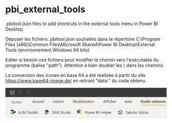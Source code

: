 # pbi_external_tools
.pbitool.json files to add shortcuts in the external tools menu in Power BI Desktop

Déposer les fichiers .pbitool.json souhaités dans le répertoire C:\Program Files (x86)\Common Files\Microsoft Shared\Power BI Desktop\External Tools
(environnement Windows 64 bits)

Editer si besoin ces fichiers pour modifier le chemin vers l'exécutable du programme (balise "path"). Attention à bien doubler les \ dans les chemins.

La conversion des icones en base 64 a été réalisée à partir du site https://www.base64-image.de/ en retirant "data:" du code obtenu.

![External tools menu](https://github.com/methodidacte/pbi_external_tools/blob/master/menu.png?raw=true)
